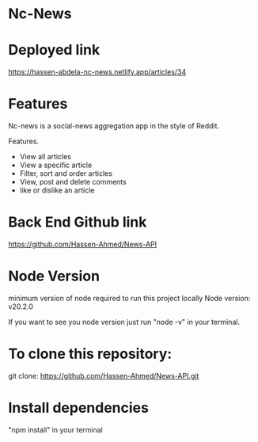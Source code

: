 # Nc-News

# Deployed link

https://hassen-abdela-nc-news.netlify.app/articles/34

# Features

Nc-news is a social-news aggregation app in the style of Reddit.

Features.

-   View all articles
-   View a specific article
-   Filter, sort and order articles
-   View, post and delete comments
-   like or dislike an article

# Back End Github link

https://github.com/Hassen-Ahmed/News-API

# Node Version

minimum version of node required to run this project locally
Node version: v20.2.0

If you want to see you node version just run "node -v" in your terminal.

# To clone this repository:

git clone: https://github.com/Hassen-Ahmed/News-API.git

# Install dependencies

"npm install" in your terminal
